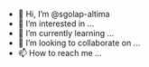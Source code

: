 - 👋 Hi, I’m @sgolap-altima
- 👀 I’m interested in ...
- 🌱 I’m currently learning ...
- 💞️ I’m looking to collaborate on ...
- 📫 How to reach me ...

<!---
sgolap-altima/sgolap-altima is a ✨ special ✨ repository because its `README.md` (this file) appears on your GitHub profile.
You can click the Preview link to take a look at your changes.
--->
